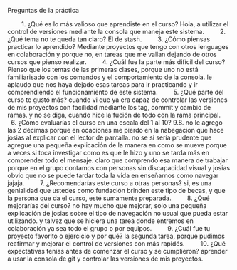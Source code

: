 Preguntas de la práctica

        1. ¿Qué es lo más valioso que aprendiste en el curso?
Hola, a utilizar el control de versiones mediante la consola que maneja este sistema.
        2. ¿Qué tema no te queda tan claro?
El de stash.
        3. ¿Cómo piensas practicar lo aprendido?
Mediante proyectos que tengo con otros lenguages en colaboración y porque no, en tareas que me vallan dejando de otros cursos que pienso realizar.
        4. ¿Cuál fue la parte más difícil del curso?
Pienso que los temas de las primeras clases, porque uno no está familiarisado con los comandos y el comportamiento de la consola. le aplaudo que nos haya dejado esas tareas para ir practicando y ir comprendiendo el funcionamiento de este sistema.
        5. ¿Qué parte del curso te gustó más?
cuando vi que ya era capaz de controlar las versiones de mis proyectos con facilidad mediante los tag, commit y cambio de ramas. y no se diga, cuando hice la fución de todo con la rama principal.
        6. ¿Cómo evaluarías el curso en una escala del 1 al 10?
9.8. no le agrego las 2 décimas porque en ocaciones me pierdo en la nabegacion que hace josias al explicar con el lector de pantalla. no se si sería prudente que agregue una pequeña explicación de la manera en como se mueve porque a veces si toca investigar como es que le hizo y uno se tarda más en comprender todo el mensaje. claro que comprendo esa manera de trabajar porque en el grupo contamos con personas sin discapacidad visual y josias obvio que no se puede tardar toda la vida en enseñarnos como navegar jajaja.
        7. ¿Recomendarías este curso a otras personas?
si, es una genialidad que ustedes como fundación brinden este tipo de becas, y que la persona que da el curso, esté sumamente preparada.
        8. ¿Qué mejorarías del curso?
no hay mucho que mejorar, solo una pequeña explicación de josias sobre el tipo de navegación no usual que pueda estar utilizando. y talvez que se hiciera una tarea donde entremos en colaboración ya sea todo el grupo o por equipos.
        9. ¿Cuál fue tu proyecto favorito o ejercicio y por qué?
la segunda tarea, porque pudimos reafirmar y mejorar el control de versiones con más rapidés.
        10. ¿Qué expectativas tenías antes de comenzar el curso y se cumplieron?
aprender a usar la consola de git y controlar las versiones de mis proyectos.